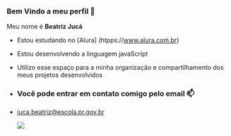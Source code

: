 ### Bem Vindo a meu perfil 💚

Meu nome é **Beatriz Jucá**

- Estou estudando no [Alura] (htpps://www.alura.com.br)
- Estou desenvolvendo a linguagem javaScript
- Utilizo esse espaço para a minha organização e compartilhamento dos meus projetos desenvolvidos

- ### Você pode entrar em contato comigo pelo email 📫

- juca.beatriz@escola.pr.gov.br

  ![](https://tenor.com/pt-BR/view/quby-chan-hi-wave-hello-hi-there-gif-17010845)
